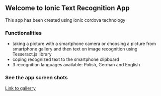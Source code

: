 ## Welcome to Ionic Text Recognition App

This app has been created using ionic cordova technology

### Functionalities

- taking a picture with a smartphone camera or choosing a picture from smartphone gallery and then text on image recognition using Tesseract.js library
- coping recognized text to the smartphone clipboard
- 3 recognition languages available: Polish, German and English

### See the app screen shots

[Link to gallerry](https://github.com/MateuszLempik/TesseractOcrIonic/tree/master/resources/gallery)
